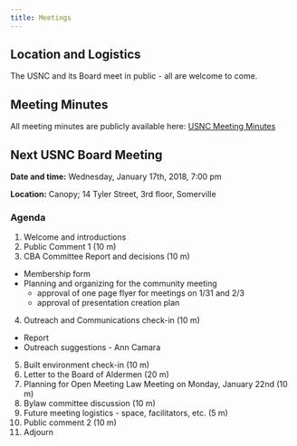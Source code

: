 ```yaml
---
title: Meetings
---
```


## Location and Logistics

The USNC and its Board meet in public - all are welcome to come.

## Meeting Minutes

All meeting minutes are publicly available here: [USNC Meeting Minutes](https://drive.google.com/open?id=1cYUa0aivIIH-yvfJe61SUdinDMtkb1WO)

## Next USNC Board Meeting

**Date and time:** Wednesday, January 17th, 2018, 7:00 pm

**Location:** Canopy; 14 Tyler Street, 3rd floor, Somerville

### Agenda
1. Welcome and introductions
2. Public Comment 1 (10 m)
3. CBA Committee Report and decisions (10 m)
  * Membership form
  * Planning and organizing for the community meeting
    * approval of one page flyer for meetings on 1/31 and 2/3
    * approval of presentation creation plan
4. Outreach and Communications check-in (10 m)
  * Report
  * Outreach suggestions - Ann Camara
5. Built environment check-in (10 m)
6. Letter to the Board of Aldermen (20 m)
7. Planning for Open Meeting Law Meeting on Monday, January 22nd (10 m)
8. Bylaw committee discussion (10 m)
9. Future meeting logistics - space, facilitators, etc. (5 m)
10. Public comment 2 (10 m)
11. Adjourn
